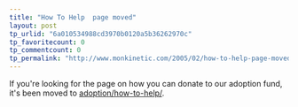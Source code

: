 ```yaml
---
title: "How To Help  page moved"
layout: post
tp_urlid: "6a010534988cd3970b0120a5b36262970c"
tp_favoritecount: 0
tp_commentcount: 0
tp_permalink: "http://www.monkinetic.com/2005/02/how-to-help-page-moved.html"
---
```

If you&#39;re looking for the page on how you can donate to our adoption fund, it&#39;s been moved to <a href="http://redmonk.net/adoption/how-to-help/">adoption/how-to-help/</a>.
